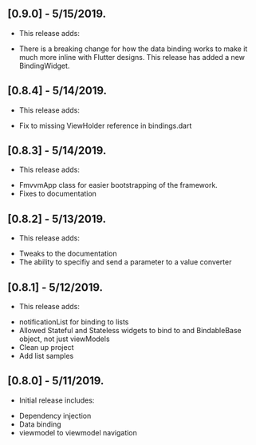 ## [0.9.0] - 5/15/2019.

* This release adds:
 
- There is a breaking change for how the data binding works to make it much more inline with Flutter designs. This release has added a new BindingWidget.

## [0.8.4] - 5/14/2019.

* This release adds:
 
- Fix to missing ViewHolder reference in bindings.dart

## [0.8.3] - 5/14/2019.

* This release adds:
 
- FmvvmApp class for easier bootstrapping of the framework.
- Fixes to documentation

## [0.8.2] - 5/13/2019.

* This release adds:
 
- Tweaks to the documentation
- The ability to specifiy and send a parameter to a value converter

## [0.8.1] - 5/12/2019.

* This release adds:
 
- notificationList for binding to lists
- Allowed Stateful and Stateless widgets to bind to and BindableBase object, not just viewModels
- Clean up project
- Add list samples

## [0.8.0] - 5/11/2019.

* Initial release includes:
 
- Dependency injection
- Data binding
- viewmodel to viewmodel navigation
